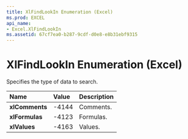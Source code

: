 ```yaml
---
title: XlFindLookIn Enumeration (Excel)
ms.prod: EXCEL
api_name:
- Excel.XlFindLookIn
ms.assetid: 67cf7ea0-b287-9cdf-d0e8-e8b31ebf9315
---
```



# XlFindLookIn Enumeration (Excel)

Specifies the type of data to search.



|**Name**|**Value**|**Description**|
|:-----|:-----|:-----|
| **xlComments**|-4144|Comments.|
| **xlFormulas**|-4123|Formulas.|
| **xlValues**|-4163|Values.|

